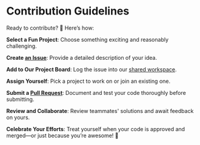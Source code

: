 # Contribution Guidelines

Ready to contribute? 🙂 Here’s how:

**Select a Fun Project**: 
Choose something exciting and reasonably challenging.

**Create [an Issue](https://github.com/MIT-Emerging-Talent/ET6-foundations-group-13/issues)**: 
Provide a detailed description of your idea.

**Add to Our Project Board**: 
Log the issue into our [shared workspace](https://github.com/orgs/MIT-Emerging-Talent/projects/112).

**Assign Yourself**: 
Pick a project to work on or join an existing one.

**Submit a [Pull Request](https://github.com/MIT-Emerging-Talent/ET6-foundations-group-13/pulls)**: 
Document and test your code thoroughly before submitting.

**Review and Collaborate**: 
Review teammates' solutions and await feedback on yours.

**Celebrate Your Efforts**: 
Treat yourself when your code is approved and merged—or just because you’re awesome! 🎉

